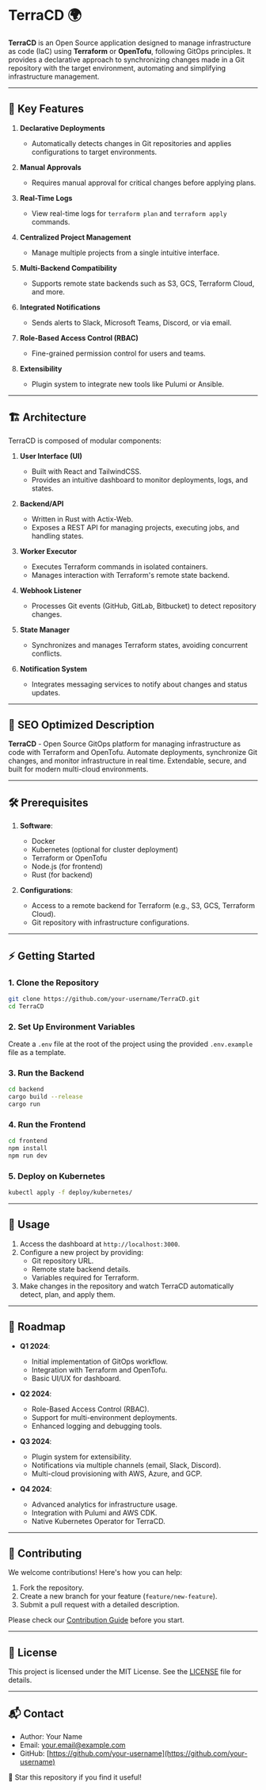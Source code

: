 # TerraCD 🌍

**TerraCD** is an Open Source application designed to manage infrastructure as code (IaC) using **Terraform** or **OpenTofu**, following GitOps principles. It provides a declarative approach to synchronizing changes made in a Git repository with the target environment, automating and simplifying infrastructure management.

---

## 🚀 **Key Features**

1. **Declarative Deployments**
   - Automatically detects changes in Git repositories and applies configurations to target environments.

2. **Manual Approvals**
   - Requires manual approval for critical changes before applying plans.

3. **Real-Time Logs**
   - View real-time logs for `terraform plan` and `terraform apply` commands.

4. **Centralized Project Management**
   - Manage multiple projects from a single intuitive interface.

5. **Multi-Backend Compatibility**
   - Supports remote state backends such as S3, GCS, Terraform Cloud, and more.

6. **Integrated Notifications**
   - Sends alerts to Slack, Microsoft Teams, Discord, or via email.

7. **Role-Based Access Control (RBAC)**
   - Fine-grained permission control for users and teams.

8. **Extensibility**
   - Plugin system to integrate new tools like Pulumi or Ansible.

---

## 🏗️ **Architecture**

TerraCD is composed of modular components:

1. **User Interface (UI)**
   - Built with React and TailwindCSS.
   - Provides an intuitive dashboard to monitor deployments, logs, and states.

2. **Backend/API**
   - Written in Rust with Actix-Web.
   - Exposes a REST API for managing projects, executing jobs, and handling states.

3. **Worker Executor**
   - Executes Terraform commands in isolated containers.
   - Manages interaction with Terraform's remote state backend.

4. **Webhook Listener**
   - Processes Git events (GitHub, GitLab, Bitbucket) to detect repository changes.

5. **State Manager**
   - Synchronizes and manages Terraform states, avoiding concurrent conflicts.

6. **Notification System**
   - Integrates messaging services to notify about changes and status updates.

---

## 🌟 **SEO Optimized Description**

**TerraCD** - Open Source GitOps platform for managing infrastructure as code with Terraform and OpenTofu. Automate deployments, synchronize Git changes, and monitor infrastructure in real time. Extendable, secure, and built for modern multi-cloud environments.

---

## 🛠️ **Prerequisites**

1. **Software**:
   - Docker
   - Kubernetes (optional for cluster deployment)
   - Terraform or OpenTofu
   - Node.js (for frontend)
   - Rust (for backend)

2. **Configurations**:
   - Access to a remote backend for Terraform (e.g., S3, GCS, Terraform Cloud).
   - Git repository with infrastructure configurations.

---

## ⚡ **Getting Started**

### **1. Clone the Repository**
```bash
git clone https://github.com/your-username/TerraCD.git
cd TerraCD
```

### **2. Set Up Environment Variables**
Create a `.env` file at the root of the project using the provided `.env.example` file as a template.

### **3. Run the Backend**
```bash
cd backend
cargo build --release
cargo run
```

### **4. Run the Frontend**
```bash
cd frontend
npm install
npm run dev
```

### **5. Deploy on Kubernetes**
```bash
kubectl apply -f deploy/kubernetes/
```

---

## 🎯 **Usage**

1. Access the dashboard at `http://localhost:3000`.
2. Configure a new project by providing:
   - Git repository URL.
   - Remote state backend details.
   - Variables required for Terraform.
3. Make changes in the repository and watch TerraCD automatically detect, plan, and apply them.

---

## 🌈 **Roadmap**

- **Q1 2024**:
  - Initial implementation of GitOps workflow.
  - Integration with Terraform and OpenTofu.
  - Basic UI/UX for dashboard.

- **Q2 2024**:
  - Role-Based Access Control (RBAC).
  - Support for multi-environment deployments.
  - Enhanced logging and debugging tools.

- **Q3 2024**:
  - Plugin system for extensibility.
  - Notifications via multiple channels (email, Slack, Discord).
  - Multi-cloud provisioning with AWS, Azure, and GCP.

- **Q4 2024**:
  - Advanced analytics for infrastructure usage.
  - Integration with Pulumi and AWS CDK.
  - Native Kubernetes Operator for TerraCD.

---

## 🤝 **Contributing**

We welcome contributions! Here's how you can help:

1. Fork the repository.
2. Create a new branch for your feature (`feature/new-feature`).
3. Submit a pull request with a detailed description.

Please check our [Contribution Guide](docs/contribution.md) before you start.

---

## 📄 **License**

This project is licensed under the MIT License. See the [LICENSE](LICENSE) file for details.

---

## 📬 **Contact**

- Author: Your Name
- Email: your.email@example.com
- GitHub: [https://github.com/your-username](https://github.com/your-username)

🌟 Star this repository if you find it useful!

